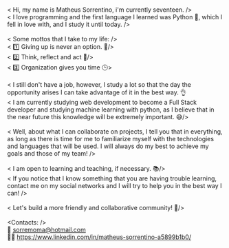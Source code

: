 
<br/>< Hi, my name is Matheus Sorrentino, i'm currently seventeen. />
<br/>< I love programming and the first language I learned was Python 🐍, which I fell in love with, and I study it until today. />
<br/><br/>< Some mottos that I take to my life: />
<br/>< 1️⃣ Giving up is never an option. 💪/>
<br/>< 2️⃣ Think, reflect and act 🧠/>
<br/>< 3️⃣ Organization gives you time 🕒>
<br/><br/>< I still don't have a job, however, I study a lot so that the day the opportunity arises I can take advantage of it in the best way. 👌 
<br/>< I am currently studying web development to become a Full Stack developer and studying machine learning with python, as I believe that in the near future this knowledge will be extremely important. 😅/>
<br/><br/>< Well, about what I can collaborate on projects, I tell you that in everything, as long as there is time for me to familiarize myself with the technologies and languages ​​that will be used. I will always do my best to achieve my goals and those of my team!  />
<br/><br/>< I am open to learning and teaching, if necessary. 📚/>
<br/>< If you notice that I know something that you are having trouble learning, contact me on my social networks and I will try to help you in the best way I can! />
<br/><br/>< Let's build a more friendly and collaborative community! 🌱/>
<br/><br/><Contacts: />
<br/>📧   sorremoma@hotmail.com
<br/>🧑💼 https://www.linkedin.com/in/matheus-sorrentino-a5899b1b0/
